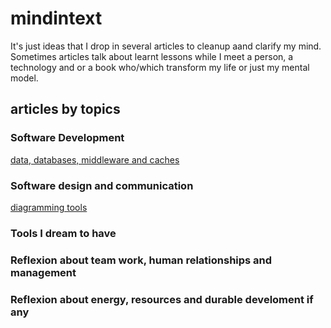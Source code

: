 # mindintext
It's just ideas that I drop in several articles to cleanup aand clarify my mind. Sometimes articles talk about learnt lessons while I meet a person, a technology and or a book who/which transform my life or just my mental model.

## articles by topics

### Software Development
[data, databases, middleware and caches](data_databases_middleware_and_caches.md)
### Software design and communication
[diagramming tools](diagramming_tools.md)
### Tools I dream to have
### Reflexion about team work, human relationships and management
### Reflexion about energy, resources and durable develoment if any

